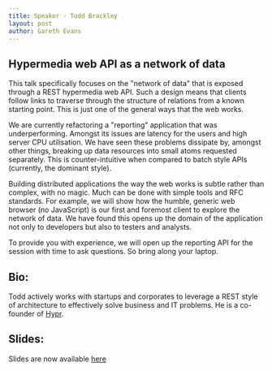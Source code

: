 ```yaml
---
title: Speaker - Todd Brackley
layout: post
author: Gareth Evans
---
```


## Hypermedia web API as a network of data
 
This talk specifically focuses on the "network of data" that is exposed through a REST hypermedia web API. Such a design means that clients follow links to traverse through the structure of relations from a known starting point. This is just one of the general ways that the web works.

We are currently refactoring a "reporting" application that was underperforming. Amongst its issues are latency for the users and high server CPU utilisation. We have seen these problems dissipate by, amongst other things, breaking up data resources into small atoms requested separately. This is counter-intuitive when compared to batch style APIs (currently, the dominant style).

Building distributed applications the way the web works is subtle rather than complex, with no magic. Much can be done with simple tools and RFC standards. For example, we will show how the humble, generic web browser (no JavaScript) is our first and foremost client to explore the network of data. We have found this opens up the domain of the application not only to developers but also to testers and analysts. 

To provide you with experience, we will open up the reporting API for the session with time to ask questions. So bring along your laptop.

## Bio:

Todd actively works with startups and corporates to leverage a REST style of architecture to effectively solve business and IT problems. He is a co-founder of [Hypr](https://hypr.nz/).

## Slides:

Slides are now available [here](http://apidaysnz.s3-website-ap-southeast-2.amazonaws.com/brackley.pdf)